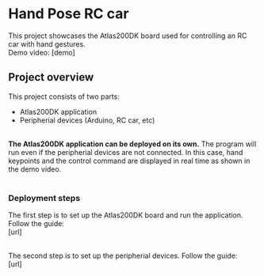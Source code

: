 

# Hand Pose RC car<a name="EN-US_TOPIC_0232642690"></a>

This project showcases the Atlas200DK board used for controlling an RC car with hand gestures.<br />
Demo video: [demo]


## Project overview

This project consists of two parts:
-   Atlas200DK application
-   Peripherial devices (Arduino, RC car, etc)


<br />**The Atlas200DK application can be deployed on its own.** The program will run even if the peripherial devices are not connected. In this case, hand keypoints and the control command are displayed in real time as shown in the demo video.<br /><br />


### Deployment steps
The first step is to set up the Atlas200DK board and run the application. Follow the guide: <br />
[url]
<br /><br />

The second step is to set up the peripherial devices. Follow the guide: <br />
[url]













